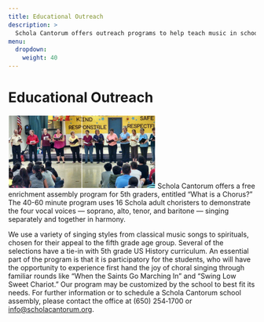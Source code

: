 ```yaml
---
title: Educational Outreach
description: >
  Schola Cantorum offers outreach programs to help teach music in schools.
menu:
  dropdown:
    weight: 40
---
```


# Educational Outreach

<img src="/about/outreach.png" class="floatleft">
Schola Cantorum offers a free enrichment assembly program for 5th graders,
entitled “What is a Chorus?”  The 40-60 minute program uses 16 Schola adult
choristers to demonstrate the four vocal voices — soprano, alto, tenor, and
baritone — singing separately and together in harmony.

We use a variety of singing styles from classical music songs to spirituals,
chosen for their appeal to the fifth grade age group. Several of the selections
have a tie-in with 5th grade US History curriculum.  An essential part of the
program is that it is participatory for the students, who will have the
opportunity to experience first hand the joy of choral singing through familiar
rounds like “When the Saints Go Marching In” and “Swing Low Sweet Chariot.”  Our
program may be customized by the school to best fit its needs.  For further
information or to schedule a Schola Cantorum school assembly, please contact the
office at (650) 254‑1700 or info@scholacantorum.org.
